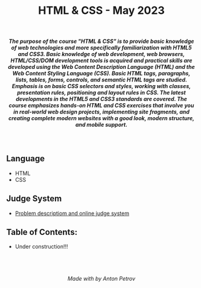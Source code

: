 <h1 align="center">
HTML & CSS - May 2023
</h1>

<br/>

<h5 align="center">
The purpose of the course "HTML & CSS" is to provide basic knowledge of web technologies and more specifically familiarization with HTML5 and CSS3. Basic knowledge of web development, web browsers, HTML/CSS/DOM development tools is acquired and practical skills are developed using the Web Content Description Language (HTML) and the Web Content Styling Language (CSS). Basic HTML tags, paragraphs, lists, tables, forms, controls, and semantic HTML tags are studied. Emphasis is on basic CSS selectors and styles, working with classes, presentation rules, positioning and layout rules in CSS. The latest developments in the HTML5 and CSS3 standards are covered. The course emphasizes hands-on HTML and CSS exercises that involve you in real-world web design projects, implementing site fragments, and creating complete modern websites with a good look, modern structure, and mobile support.
</h5>

<br/>

## Language

- HTML
- CSS

## Judge System

- [Problem descriptiom and online judge system](https://judge.softuni.org/Contests#!/List/ByCategory/134/HTML-and-CSS-Exercises)

## Table of Contents:

- Under construction!!!

<br/>
<br/>

<h6 align="center"> Made with by Anton Petrov </h6>
